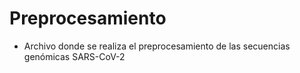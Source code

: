 # Preprocesamiento
- Archivo donde se realiza el preprocesamiento de las secuencias genómicas SARS-CoV-2
